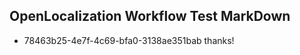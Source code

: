 ## OpenLocalization Workflow Test MarkDown
* 78463b25-4e7f-4c69-bfa0-3138ae351bab thanks!

<!--HONumber=Jul16_HO4-->


